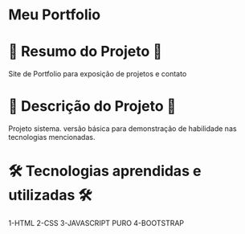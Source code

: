# Meu Portfolio


# 📄 Resumo do Projeto 📄

Site de Portfolio para exposição de projetos e contato
# 📖 Descrição do Projeto 📖 

Projeto sistema. versão básica para demonstração de habilidade nas tecnologias mencionadas.

# 🛠️ Tecnologias aprendidas e utilizadas 🛠️

1-HTML
2-CSS
3-JAVASCRIPT PURO
4-BOOTSTRAP
